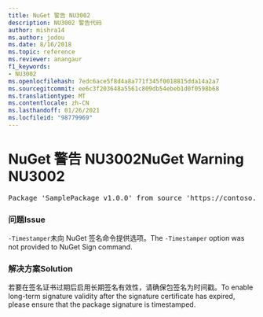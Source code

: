 ```yaml
---
title: NuGet 警告 NU3002
description: NU3002 警告代码
author: mishra14
ms.author: jodou
ms.date: 8/16/2018
ms.topic: reference
ms.reviewer: anangaur
f1_keywords:
- NU3002
ms.openlocfilehash: 7edc6ace5f8d4a8a771f345f0018815dda14a2a7
ms.sourcegitcommit: ee6c3f203648a5561c809db54ebeb1d0f0598b68
ms.translationtype: MT
ms.contentlocale: zh-CN
ms.lasthandoff: 01/26/2021
ms.locfileid: "98779969"
---
```

# <a name="nuget-warning-nu3002"></a><span data-ttu-id="f74d1-103">NuGet 警告 NU3002</span><span class="sxs-lookup"><span data-stu-id="f74d1-103">NuGet Warning NU3002</span></span>

<pre>Package 'SamplePackage v1.0.0' from source 'https://contoso.com/index.json': The '-Timestamper' option was not provided. The signed package will not be timestamped. To learn more about this option, please visit https://docs.nuget.org/docs/reference/command-line-reference.</pre>

### <a name="issue"></a><span data-ttu-id="f74d1-104">问题</span><span class="sxs-lookup"><span data-stu-id="f74d1-104">Issue</span></span>

<span data-ttu-id="f74d1-105">`-Timestamper`未向 NuGet 签名命令提供选项。</span><span class="sxs-lookup"><span data-stu-id="f74d1-105">The `-Timestamper` option was not provided to NuGet Sign command.</span></span>


### <a name="solution"></a><span data-ttu-id="f74d1-106">解决方案</span><span class="sxs-lookup"><span data-stu-id="f74d1-106">Solution</span></span>

<span data-ttu-id="f74d1-107">若要在签名证书过期后启用长期签名有效性，请确保包签名为时间戳。</span><span class="sxs-lookup"><span data-stu-id="f74d1-107">To enable long-term signature validity after the signature certificate has expired, please ensure that the package signature is timestamped.</span></span>


